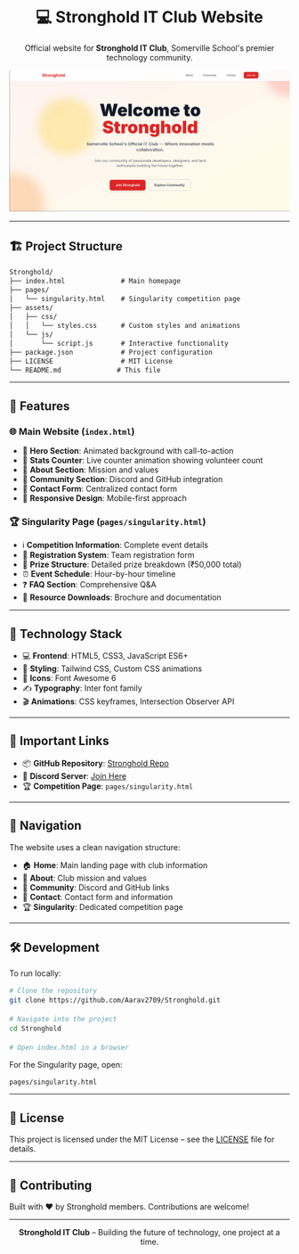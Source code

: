 <h1 align="center">💻 Stronghold IT Club Website</h1>

<p align="center">
  Official website for <b>Stronghold IT Club</b>, Somerville School's premier technology community.
</p>

<p align="center">
  <img src="image.png" alt="Stronghold IT Club Banner" />
</p>

---

## 🏗️ Project Structure

```
Stronghold/
├── index.html              # Main homepage
├── pages/
│   └── singularity.html    # Singularity competition page
├── assets/
│   ├── css/
│   │   └── styles.css      # Custom styles and animations
│   └── js/
│       └── script.js       # Interactive functionality
├── package.json            # Project configuration
├── LICENSE                 # MIT License
└── README.md              # This file
```

---

## 🚀 Features

### 🌐 Main Website (`index.html`)
- 🎥 **Hero Section**: Animated background with call-to-action  
- 🔢 **Stats Counter**: Live counter animation showing volunteer count  
- 📝 **About Section**: Mission and values  
- 👥 **Community Section**: Discord and GitHub integration  
- 📩 **Contact Form**: Centralized contact form  
- 📱 **Responsive Design**: Mobile-first approach  

### 🏆 Singularity Page (`pages/singularity.html`)
- ℹ️ **Competition Information**: Complete event details  
- 📝 **Registration System**: Team registration form  
- 🏅 **Prize Structure**: Detailed prize breakdown (₹50,000 total)  
- ⏰ **Event Schedule**: Hour-by-hour timeline  
- ❓ **FAQ Section**: Comprehensive Q&A  
- 📂 **Resource Downloads**: Brochure and documentation  

---

## 🎨 Technology Stack

- 💻 **Frontend**: HTML5, CSS3, JavaScript ES6+  
- 🎨 **Styling**: Tailwind CSS, Custom CSS animations  
- 🔗 **Icons**: Font Awesome 6  
- ✍️ **Typography**: Inter font family  
- 🎬 **Animations**: CSS keyframes, Intersection Observer API  

---

## 🔗 Important Links

- 📦 **GitHub Repository**: [Stronghold Repo](https://github.com/Aarav2709/Stronghold)  
- 💬 **Discord Server**: [Join Here](https://discord.gg/DtGP2MkSNx)  
- 🏆 **Competition Page**: `pages/singularity.html`  

---

## 📱 Navigation

The website uses a clean navigation structure:

- 🏠 **Home**: Main landing page with club information  
- 📝 **About**: Club mission and values  
- 👥 **Community**: Discord and GitHub links  
- 📩 **Contact**: Contact form and information  
- 🏆 **Singularity**: Dedicated competition page  

---

## 🛠️ Development

To run locally:

```bash
# Clone the repository
git clone https://github.com/Aarav2709/Stronghold.git

# Navigate into the project
cd Stronghold

# Open index.html in a browser
```

For the Singularity page, open:  
```bash
pages/singularity.html
```

---

## 📄 License

This project is licensed under the MIT License – see the [LICENSE](LICENSE) file for details.  

---

## 🤝 Contributing

Built with ❤️ by Stronghold members. Contributions are welcome!  

---

<p align="center"><b>Stronghold IT Club</b> – Building the future of technology, one project at a time.</p>
